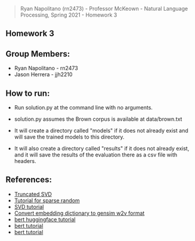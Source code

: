 >Ryan Napolitano (rn2473) - 
>Professor McKeown - 
>Natural Language Processing, Spring 2021 - 
>Homework 3

## Homework 3

## Group Members:
- Ryan Napolitano - rn2473
- Jason Herrera - jjh2210

## How to run:
- Run solution.py at the command line with no arguments.

- solution.py assumes the Brown corpus is available at data/brown.txt

- It will create a directory called "models" if it does not already exist and will 
  save the trained models to this directory.

- It will also create a directory called "results" if it does not already exist, and it 
  will save the results of the evaluation there as a csv file with headers. 


## References:
- [Truncated SVD](https://sklearn.org/modules/generated/sklearn.decomposition.TruncatedSVD.html#examples-using-sklearn-decomposition-truncatedsvd)
- [Tutorial for sparse random](https://docs.scipy.org/doc/scipy/reference/generated/scipy.sparse.random.html)
- [SVD tutorial](https://machinelearningmastery.com/singular-value-decomposition-for-machine-learning/)
- [Convert embedding dictionary to gensim w2v format](https://www.kaggle.com/matsuik/convert-embedding-dictionary-to-gensim-w2v-format)
- [bert huggingface tutorial](https://huggingface.co/transformers/main_classes/model.html)
- [bert tutorial](https://medium.com/analytics-vidhya/bert-word-embeddings-deep-dive-32f6214f02bf)
- [bert tutorial](https://mccormickml.com/2019/05/14/BERT-word-embeddings-tutorial/)